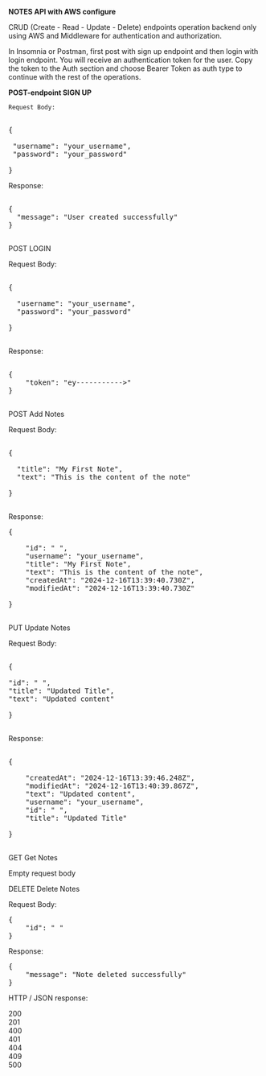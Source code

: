**NOTES API with AWS configure**

CRUD (Create - Read - Update - Delete) endpoints operation backend only using AWS and Middleware for authentication and authorization.

In Insomnia or Postman, first post with sign up endpoint and then login with login endpoint. You will receive an authentication token for the user. 
Copy the token to the Auth section and choose Bearer Token as auth type to continue with the rest of the operations.

**POST-endpoint SIGN UP**

`Request Body:`

<pre>

{
	
 "username": "your_username",
 "password": "your_password"
	
} 
</pre>



Response:

<pre>

{
  "message": "User created successfully"	
}

</pre>

POST LOGIN

Request Body:

<pre>

{
	
  "username": "your_username",
  "password": "your_password"
	
}

</pre>

Response:

<pre>
	
{
	"token": "ey----------->"
}

</pre>

POST Add Notes

Request Body:

<pre>

{
	
  "title": "My First Note",
  "text": "This is the content of the note"
	
}

</pre>

Response:

<pre>
{
	
	"id": " ",
	"username": "your_username",
	"title": "My First Note",
	"text": "This is the content of the note",
	"createdAt": "2024-12-16T13:39:40.730Z",
	"modifiedAt": "2024-12-16T13:39:40.730Z"
	
}

</pre>

PUT Update Notes

Request Body:

<pre>
	
{ 

"id": "	", 
"title": "Updated Title", 
"text": "Updated content" 
	
}

</pre>

Response:

<pre>

{
	
	"createdAt": "2024-12-16T13:39:46.248Z",
	"modifiedAt": "2024-12-16T13:40:39.867Z",
	"text": "Updated content",
	"username": "your_username",
	"id": " ",
	"title": "Updated Title"
	
}

</pre>
	
GET Get Notes

Empty request body 


DELETE Delete Notes

Request Body:
<pre>
{ 
	"id": " "
}
</pre>

Response:
<pre>
{
	"message": "Note deleted successfully"
}
</pre>

HTTP / JSON response:

200 <br>
201 <br>
400 <br>
401 <br>
404 <br>
409 <br>
500 <br>


